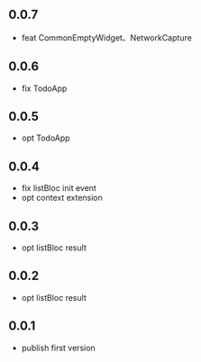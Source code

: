 ## 0.0.7
* feat CommonEmptyWidget、NetworkCapture

## 0.0.6
* fix TodoApp

## 0.0.5
* opt TodoApp

## 0.0.4
* fix listBloc init event
* opt context extension

## 0.0.3
* opt listBloc result

## 0.0.2
* opt listBloc result

## 0.0.1
* publish first version